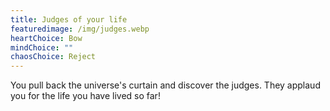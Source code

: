 ```yaml
---
title: Judges of your life
featuredimage: /img/judges.webp
heartChoice: Bow
mindChoice: ""
chaosChoice: Reject
---
```

You pull back the universe's curtain and discover the judges.  They applaud you for the life you have lived so far!